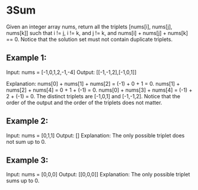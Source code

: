 # 3Sum

Given an integer array nums, return all the triplets [nums[i], nums[j], nums[k]] such that i != j, i != k, and j != k, and nums[i] + nums[j] + nums[k] == 0.
Notice that the solution set must not contain duplicate triplets.

## Example 1:

Input: nums = [-1,0,1,2,-1,-4]
Output: [[-1,-1,2],[-1,0,1]]

Explanation:
nums[0] + nums[1] + nums[2] = (-1) + 0 + 1 = 0.
nums[1] + nums[2] + nums[4] = 0 + 1 + (-1) = 0.
nums[0] + nums[3] + nums[4] = (-1) + 2 + (-1) = 0.
The distinct triplets are [-1,0,1] and [-1,-1,2].
Notice that the order of the output and the order of the triplets does not matter.

## Example 2:

Input: nums = [0,1,1]
Output: []
Explanation: The only possible triplet does not sum up to 0.

## Example 3:

Input: nums = [0,0,0]
Output: [[0,0,0]]
Explanation: The only possible triplet sums up to 0.
